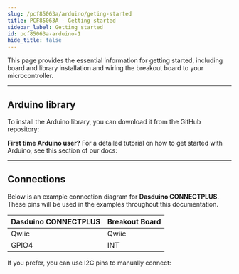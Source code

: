 ```yaml
---
slug: /pcf85063a/arduino/geting-started
title: PCF85063A - Getting started
sidebar_label: Getting started
id: pcf85063a-arduino-1
hide_title: false
---
```


This page provides the essential information for getting started, including board and library installation and wiring the breakout board to your microcontroller.

---

## Arduino library

To install the Arduino library, you can download it from the GitHub repository:
<QuickLink  
  title="Real time clock PCF85063A breakout Arduino library"  
  description="PCF85063A RTC Arduino library by Soldered"  
  url="https://github.com/SolderedElectronics/Soldered-PCF85063A-RTC-Module-Arduino-Library"  
/>  


<InfoBox>

**First time Arduino user?** For a detailed tutorial on how to get started with Arduino, see this section of our docs:

<QuickLink  
  title="Getting started with Arduino"  
  description="A full, comprehensive tutorial on how to fully set up and upload code for the first time on an Arduino board, from scratch!"  
  url="/documentation/arduino/quick-start-guide"  
/>  

</InfoBox>

---

## Connections

Below is an example connection diagram for **Dasduino CONNECTPLUS**. These pins will be used in the examples throughout this documentation.

| **Dasduino CONNECTPLUS** | **Breakout Board** |
| ------------------------ | ------------------ |
| Qwiic                    | Qwiic              |
| GPIO4                    | INT                |

<InfoBox>

If you prefer, you can use I2C pins to manually connect:

</InfoBox>